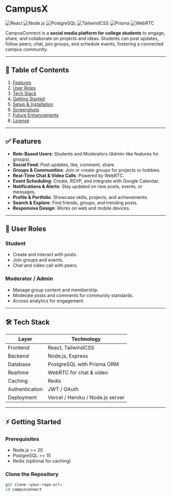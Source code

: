 # CampusX

![React](https://img.shields.io/badge/React-18.2.0-blue?logo=react)
![Node.js](https://img.shields.io/badge/Node.js-20.2.0-green?logo=node.js)
![PostgreSQL](https://img.shields.io/badge/PostgreSQL-15.5-blue?logo=postgresql)
![TailwindCSS](https://img.shields.io/badge/TailwindCSS-3.3.3-blue?logo=tailwind-css)
![Prisma](https://img.shields.io/badge/Prisma-4.15.0-blue)
![WebRTC](https://img.shields.io/badge/WebRTC-real-time-purple)

CampusConnect is a **social media platform for college students** to engage, share, and collaborate on projects and ideas. Students can post updates, follow peers, chat, join groups, and schedule events, fostering a connected campus community.

---

## 📑 Table of Contents

1. [Features](#features)
2. [User Roles](#user-roles)
3. [Tech Stack](#tech-stack)
4. [Getting Started](#getting-started)
5. [Setup & Installation](#setup--installation)
6. [Screenshots](#screenshots)
7. [Future Enhancements](#future-enhancements)
8. [License](#license)

---

## ✅ Features

- **Role-Based Users**: Students and Moderators (Admin-like features for groups).  
- **Social Feed**: Post updates, like, comment, share.  
- **Groups & Communities**: Join or create groups for projects or hobbies.  
- **Real-Time Chat & Video Calls**: Powered by WebRTC.  
- **Event Scheduling**: Create, RSVP, and integrate with Google Calendar.  
- **Notifications & Alerts**: Stay updated on new posts, events, or messages.  
- **Profile & Portfolio**: Showcase skills, projects, and achievements.  
- **Search & Explore**: Find friends, groups, and trending posts.  
- **Responsive Design**: Works on web and mobile devices.  

---

## 👥 User Roles

### Student
- Create and interact with posts.  
- Join groups and events.  
- Chat and video call with peers.  

### Moderator / Admin
- Manage group content and membership.  
- Moderate posts and comments for community standards.  
- Access analytics for engagement.  

---

## 🛠️ Tech Stack

| Layer | Technology |
|-------|------------|
| Frontend | React, TailwindCSS |
| Backend | Node.js, Express |
| Database | PostgreSQL with Prisma ORM |
| Realtime | WebRTC for chat & video |
| Caching | Redis |
| Authentication | JWT / OAuth |
| Deployment | Vercel / Heroku / Node.js server |

---

## ⚡ Getting Started

### Prerequisites
- Node.js >= 20  
- PostgreSQL >= 15  
- Redis (optional for caching)  

### Clone the Repository
```bash
git clone <your-repo-url>
cd campusconnect
